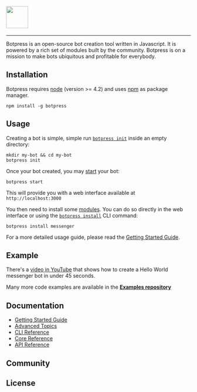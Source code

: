# <a href='http://botpress.io'><img src='https://httpsimage.com/img/botpress-logo-120.png' height='60'></a>

---

Botpress is an open-source bot creation tool written in Javascript. It is powered by a rich set of modules built by the community. Botpress is on a mission to make bots ubiquitous and profitable for everybody.

## Installation

Botpress requires [node](https://nodejs.org) (version >= 4.2) and uses [npm](https://www.npmjs.com) as package manager.

```
npm install -g botpress
```

## Usage

Creating a bot is simple, simple run [`botpress init`](TODO) inside an empty directory:

```
mkdir my-bot && cd my-bot
botpress init
```

Once your bot created, you may [start](TODO) your bot:

```
botpress start
```

This will provide you with a web interface available at `http://localhost:3000`

You then need to install some [modules](TODO). You can do so directly in the web interface or using the [`botpress install`](TODO) CLI command:

```
botpress install messenger
```

For a more detailed usage guide, please read the [Getting Started Guide](TODO).

## Example

There's a [video in YouTube](TODO) that shows how to create a Hello World messenger bot in under 45 seconds.

Many more code examples are available in the **[Examples repository](TODO)**

## Documentation

- [Getting Started Guide](TODO)
- [Advanced Topics](TODO)
- [CLI Reference](TODO)
- [Core Reference](TODO)
- [API Reference](TODO)

## Community

## License

